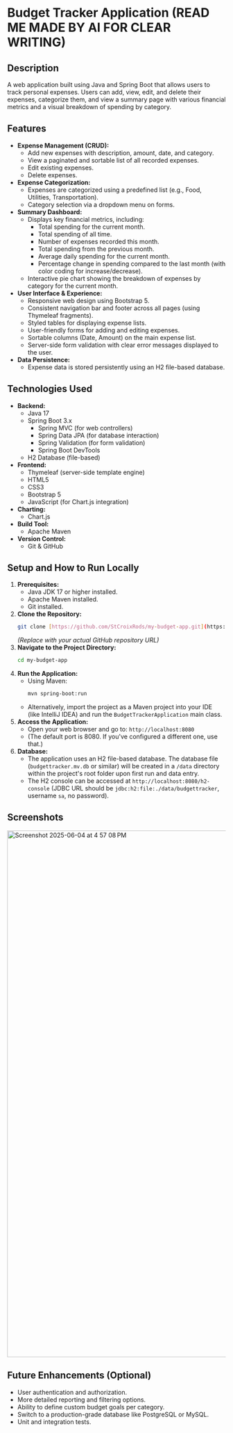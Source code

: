 # Budget Tracker Application (READ ME MADE BY AI FOR CLEAR WRITING)

## Description

A web application built using Java and Spring Boot that allows users to track personal expenses. Users can add, view, edit, and delete their expenses, categorize them, and view a summary page with various financial metrics and a visual breakdown of spending by category.

## Features

* **Expense Management (CRUD):**
    * Add new expenses with description, amount, date, and category.
    * View a paginated and sortable list of all recorded expenses.
    * Edit existing expenses.
    * Delete expenses.
* **Expense Categorization:**
    * Expenses are categorized using a predefined list (e.g., Food, Utilities, Transportation).
    * Category selection via a dropdown menu on forms.
* **Summary Dashboard:**
    * Displays key financial metrics, including:
        * Total spending for the current month.
        * Total spending of all time.
        * Number of expenses recorded this month.
        * Total spending from the previous month.
        * Average daily spending for the current month.
        * Percentage change in spending compared to the last month (with color coding for increase/decrease).
    * Interactive pie chart showing the breakdown of expenses by category for the current month.
* **User Interface & Experience:**
    * Responsive web design using Bootstrap 5.
    * Consistent navigation bar and footer across all pages (using Thymeleaf fragments).
    * Styled tables for displaying expense lists.
    * User-friendly forms for adding and editing expenses.
    * Sortable columns (Date, Amount) on the main expense list.
    * Server-side form validation with clear error messages displayed to the user.
* **Data Persistence:**
    * Expense data is stored persistently using an H2 file-based database.

## Technologies Used

* **Backend:**
    * Java 17
    * Spring Boot 3.x
        * Spring MVC (for web controllers)
        * Spring Data JPA (for database interaction)
        * Spring Validation (for form validation)
        * Spring Boot DevTools
    * H2 Database (file-based)
* **Frontend:**
    * Thymeleaf (server-side template engine)
    * HTML5
    * CSS3
    * Bootstrap 5
    * JavaScript (for Chart.js integration)
* **Charting:**
    * Chart.js
* **Build Tool:**
    * Apache Maven
* **Version Control:**
    * Git & GitHub

## Setup and How to Run Locally

1.  **Prerequisites:**
    * Java JDK 17 or higher installed.
    * Apache Maven installed.
    * Git installed.
2.  **Clone the Repository:**
    ```bash
    git clone [https://github.com/StCroixRods/my-budget-app.git](https://github.com/StCroixRods/my-budget-app.git)
    ```
    *(Replace with your actual GitHub repository URL)*
3.  **Navigate to the Project Directory:**
    ```bash
    cd my-budget-app
    ```
4.  **Run the Application:**
    * Using Maven:
        ```bash
        mvn spring-boot:run
        ```
    * Alternatively, import the project as a Maven project into your IDE (like IntelliJ IDEA) and run the `BudgetTrackerApplication` main class.
5.  **Access the Application:**
    * Open your web browser and go to: `http://localhost:8080`
    * (The default port is 8080. If you've configured a different one, use that.)
6.  **Database:**
    * The application uses an H2 file-based database. The database file (`budgettracker.mv.db` or similar) will be created in a `/data` directory within the project's root folder upon first run and data entry.
    * The H2 console can be accessed at `http://localhost:8080/h2-console` (JDBC URL should be `jdbc:h2:file:./data/budgettracker`, username `sa`, no password).


## Screenshots
<img width="1212" alt="Screenshot 2025-06-04 at 4 57 08 PM" src="https://github.com/user-attachments/assets/ce405204-9645-4afd-8111-8da6c85e9a64" />



## Future Enhancements (Optional)

* User authentication and authorization.
* More detailed reporting and filtering options.
* Ability to define custom budget goals per category.
* Switch to a production-grade database like PostgreSQL or MySQL.
* Unit and integration tests.
